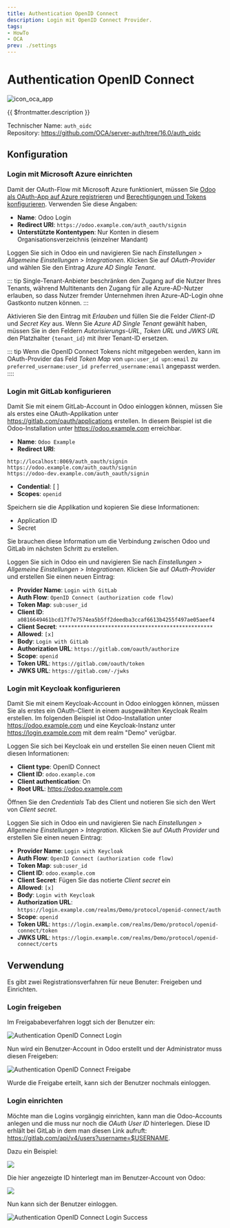 ```yaml
---
title: Authentication OpenID Connect
description: Login mit OpenID Connect Provider.
tags:
- HowTo
- OCA
prev: ./settings
---
```

# Authentication OpenID Connect
![icon_oca_app](attachments/icon_oca_app.png)

{{ $frontmatter.description }}

Technischer Name: `auth_oidc`\
Repository: <https://github.com/OCA/server-auth/tree/16.0/auth_oidc>

## Konfiguration

### Login mit Microsoft Azure einrichten

Damit der OAuth-Flow mit Microsoft Azure funktioniert, müssen Sie [Odoo als OAuth-App auf Azure registrieren](Settings%20OAuth.md#Odoo%20als%20OAuth-App%20auf%20Azure%20registrieren) und [Berechtigungen und Tokens konfigurieren](https://github.com/OCA/server-auth/tree/16.0/auth_oidc#setup-for-microsoft-azure). Verwenden Sie diese Angaben:

* **Name**: Odoo Login
* **Redirect URI**: `https://odoo.example.com/auth_oauth/signin`
* **Unterstützte Kontentypen**: Nur Konten in diesem Organisationsverzeichnis (einzelner Mandant)

Loggen Sie sich in Odoo ein und navigieren Sie nach *Einstellungen > Allgemeine Einstellungen > Integrationen*. Klicken Sie auf *OAuth-Provider* und wählen Sie den Eintrag *Azure AD Single Tenant*.

::: tip
Single-Tenant-Anbieter beschränken den Zugang auf die Nutzer Ihres Tenants, während Multitenants den Zugang für alle Azure-AD-Nutzer erlauben, so dass Nutzer fremder Unternehmen ihren Azure-AD-Login ohne Gastkonto nutzen können.
:::

Aktivieren Sie den Eintrag mit *Erlauben* und füllen Sie die Felder *Client-ID* und *Secret Key* aus. Wenn Sie *Azure AD Single Tenant* gewählt haben, müssen Sie in den Feldern *Autorisierungs-URL*, *Token URL* und *JWKS URL* den Platzhalter `{tenant_id}` mit ihrer Tenant-ID ersetzen.

::: tip
Wenn die OpenID Connect Tokens nicht mitgegeben werden, kann im OAuth-Provider das Feld *Token Map* von `upn:user_id upn:email` zu `preferred_username:user_id preferred_username:email` angepasst werden.
::::

### Login mit GitLab konfigurieren

Damit Sie mit einem GitLab-Account in Odoo einloggen können, müssen Sie als erstes eine OAuth-Applikation unter <https://gitlab.com/oauth/applications> erstellen. In diesem Beispiel ist die Odoo-Installation unter <https://odoo.example.com> erreichbar.

* **Name**: `Odoo Example`
* **Redirect URI**:

```
http://localhost:8069/auth_oauth/signin
https://odoo.example.com/auth_oauth/signin
https://odoo-dev.example.com/auth_oauth/signin
```

* **Condential**: [ ]
* **Scopes**: `openid`

Speichern sie die Applikation und kopieren Sie diese Informationen:

* Application ID
* Secret

Sie brauchen diese Information um die Verbindung zwischen Odoo und GitLab im nächsten Schritt zu erstellen.

Loggen Sie sich in Odoo ein und navigieren Sie nach *Einstellungen > Allgemeine Einstellungen > Integrationen*. Klicken Sie auf *OAuth-Provider* und erstellen Sie einen neuen Eintrag:

* **Provider Name**: `Login with GitLab`
* **Auth Flow**: `OpenID Connect (authorization code flow)`
* **Token Map**: `sub:user_id`
* **Client ID**: `a0816649461bcd17f7e7574ea5b5ff2deedba3ccaf6613b4255f497ae05aeef4`
* **Client Secret**: `**************************************************`
* **Allowed**: `[x]`
* **Body**: `Login with GitLab`
* **Authorization URL**: `https://gitlab.com/oauth/authorize`
* **Scope**: `openid`
* **Token URL**: `https://gitlab.com/oauth/token`
* **JWKS URL**: `https://gitlab.com/-/jwks`

### Login mit Keycloak konfigurieren

Damit Sie mit einem Keycloak-Account in Odoo einloggen können, müssen Sie als erstes ein OAuth-Client in einem ausgewählten Keycloak Realm erstellen. Im folgenden Beispiel ist Odoo-Installation unter <https://odoo.example.com> und eine Keycloak-Instanz unter <https://login.example.com> mit dem realm "Demo" verügbar.

Loggen Sie sich bei Keycloak ein und erstellen Sie einen neuen Client mit diesen Informationen:

* **Client type**: OpenID Connect
* **Client ID**: `odoo.example.com`
* **Client authentication**: On
* **Root URL**: <https://odoo.example.com>

Öffnen Sie den *Credentials* Tab des Client und notieren Sie sich den Wert von *Client secret*.

Loggen Sie sich in Odoo ein und navigieren Sie nach *Einstellungen > Allgemeine Einstellungen > Integration*. Klicken Sie auf *OAuth Provider* und erstellen Sie einen neuen Eintrag:

* **Provider Name**: `Login with Keycloak`
* **Auth Flow**: `OpenID Connect (authorization code flow)`
* **Token Map**: `sub:user_id`
* **Client ID**: `odoo.example.com`
* **Client Secret**: Fügen Sie das notierte *Client secret* ein
* **Allowed**: `[x]`
* **Body**: `Login with Keycloak`
* **Authorization URL**: `https://login.example.com/realms/Demo/protocol/openid-connect/auth`
* **Scope**: `openid`
* **Token URL**: `https://login.example.com/realms/Demo/protocol/openid-connect/token`
* **JWKS URL**: `https://login.example.com/realms/Demo/protocol/openid-connect/certs`

## Verwendung

Es gibt zwei Registrationsverfahren für neue Benuter: Freigeben und Einrichten.

### Login freigeben

Im Freigababeverfahren loggt sich der Benutzer ein:

![Authentication OpenID Connect Login](attachments/Authentication%20OpenID%20Connect%20Login.gif)

Nun wird ein Benutzer-Account in Odoo erstellt und der Administrator muss diesen Freigeben:

![Authentication OpenID Connect Freigabe](attachments/Authentication%20OpenID%20Connect%20Freigabe.gif)

Wurde die Freigabe erteilt, kann sich der Benutzer nochmals einloggen.

### Login einrichten

Möchte man die Logins vorgängig einrichten, kann man die Odoo-Accounts anlegen und die muss nur noch die *OAuth User ID* hinterlegen. Diese ID erhlält bei GitLab in dem man diesen Link aufruft: <https://gitlab.com/api/v4/users?username=$USERNAME>.

Dazu ein Beispiel:

![](attachments/Authentication%20OpenID%20Connect%20User%20ID.png)

Die hier angezeigte ID hinterlegt man im Benutzer-Account von Odoo:

![](attachments/Authentication%20OpenID%20Connect%20OAuth%20User%20ID.png)

Nun kann sich der Benutzer einloggen.

![Authentication OpenID Connect Login Success](attachments/Authentication%20OpenID%20Connect%20Login%20Success.gif)
